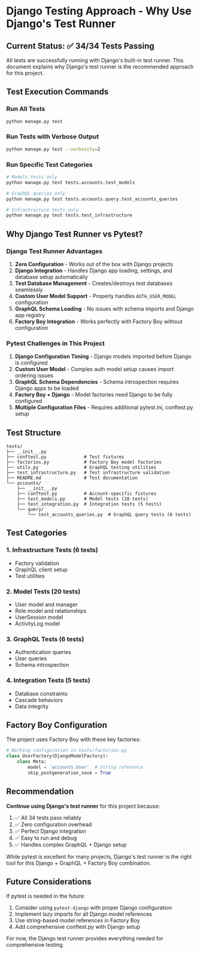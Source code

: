 # Django Testing Approach - Why Use Django's Test Runner

## Current Status: ✅ 34/34 Tests Passing

All tests are successfully running with Django's built-in test runner. This document explains why Django's test runner is the recommended approach for this project.

## Test Execution Commands

### Run All Tests
```bash
python manage.py test
```

### Run Tests with Verbose Output
```bash
python manage.py test --verbosity=2
```

### Run Specific Test Categories
```bash
# Models tests only
python manage.py test tests.accounts.test_models

# GraphQL queries only  
python manage.py test tests.accounts.query.test_accounts_queries

# Infrastructure tests only
python manage.py test tests.test_infrastructure
```

## Why Django Test Runner vs Pytest?

### Django Test Runner Advantages

1. **Zero Configuration** - Works out of the box with Django projects
2. **Django Integration** - Handles Django app loading, settings, and database setup automatically
3. **Test Database Management** - Creates/destroys test databases seamlessly
4. **Custom User Model Support** - Properly handles `AUTH_USER_MODEL` configuration
5. **GraphQL Schema Loading** - No issues with schema imports and Django app registry
6. **Factory Boy Integration** - Works perfectly with Factory Boy without configuration

### Pytest Challenges in This Project

1. **Django Configuration Timing** - Django models imported before Django is configured
2. **Custom User Model** - Complex auth model setup causes import ordering issues  
3. **GraphQL Schema Dependencies** - Schema introspection requires Django apps to be loaded
4. **Factory Boy + Django** - Model factories need Django to be fully configured
5. **Multiple Configuration Files** - Requires additional pytest.ini, conftest.py setup

## Test Structure

```
tests/
├── __init__.py
├── conftest.py              # Test fixtures
├── factories.py             # Factory Boy model factories  
├── utils.py                 # GraphQL testing utilities
├── test_infrastructure.py   # Test infrastructure validation
├── README.md                # Test documentation
└── accounts/
    ├── __init__.py
    ├── conftest.py          # Account-specific fixtures
    ├── test_models.py       # Model tests (20 tests)
    ├── test_integration.py  # Integration tests (5 tests)
    └── query/
        └── test_accounts_queries.py  # GraphQL query tests (6 tests)
```

## Test Categories

### 1. Infrastructure Tests (6 tests)
- Factory validation
- GraphQL client setup
- Test utilities

### 2. Model Tests (20 tests)
- User model and manager
- Role model and relationships
- UserSession model
- ActivityLog model

### 3. GraphQL Tests (6 tests)
- Authentication queries
- User queries
- Schema introspection

### 4. Integration Tests (5 tests)
- Database constraints
- Cascade behaviors
- Data integrity

## Factory Boy Configuration

The project uses Factory Boy with these key factories:

```python
# Working configuration in tests/factories.py
class UserFactory(DjangoModelFactory):
    class Meta:
        model = 'accounts.User'  # String reference
        skip_postgeneration_save = True
```

## Recommendation

**Continue using Django's test runner** for this project because:

1. ✅ All 34 tests pass reliably
2. ✅ Zero configuration overhead
3. ✅ Perfect Django integration
4. ✅ Easy to run and debug
5. ✅ Handles complex GraphQL + Django setup

While pytest is excellent for many projects, Django's test runner is the right tool for this Django + GraphQL + Factory Boy combination.

## Future Considerations

If pytest is needed in the future:
1. Consider using `pytest-django` with proper Django configuration
2. Implement lazy imports for all Django model references
3. Use string-based model references in Factory Boy
4. Add comprehensive conftest.py with Django setup

For now, the Django test runner provides everything needed for comprehensive testing.
